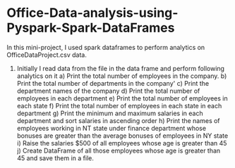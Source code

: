 # Office-Data-analysis-using-Pyspark-Spark-DataFrames

In this mini-project, I used spark dataframes to perform analytics on OfficeDataProject.csv data.
1) Initially I read data from the file in the data frame and perform following analytics on it
   a) Print the total number of employees in the company.
   b) Print the total number of departments in the company'
   c) Print the department names of the company
   d) Print the total number of employees in each department
   e) Print the total number of employees in each state
   f) Print the total number of employees in each state in each department
   g) Print the minimum and maximum salaries in each department and sort salaries in ascending order
   h) Print the names of employees working in NT state under finance department whose bonuses are greater than the average bonuses of employees in NY state
   i) Raise the salaries $500 of all employees whose age is greater than 45
   j) Create DataFrame of all those employees whose age is greater than 45 and save them in a file.
